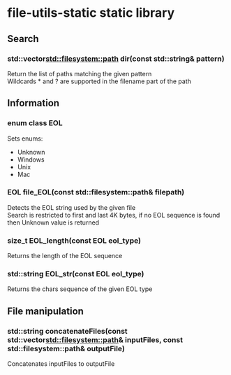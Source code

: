 # file-utils-static static library

## Search

### std::vector<std::filesystem::path> dir(const std::string& pattern)
Return the list of paths matching the given pattern<br>
Wildcards * and ? are supported in the filename part of the path

## Information

### enum class EOL
Sets enums:
* Unknown
* Windows
* Unix
* Mac

### EOL file_EOL(const std::filesystem::path& filepath)
Detects the EOL string used by the given file<br>
Search is restricted to first and last 4K bytes, if no EOL sequence is found then Unknown value is returned

### size_t EOL_length(const EOL eol_type)
Returns the length of the EOL sequence

### std::string EOL_str(const EOL eol_type)
Returns the chars sequence of the given EOL type

## File manipulation

### std::string concatenateFiles(const std::vector<std::filesystem::path>& inputFiles, const std::filesystem::path& outputFile)
Concatenates inputFiles to outputFile
